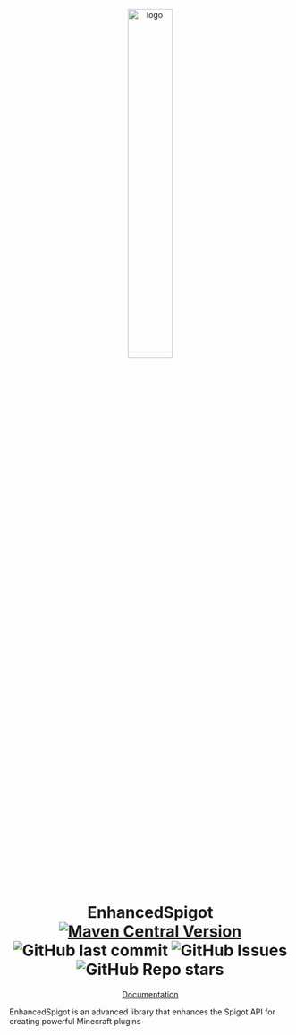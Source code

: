 <p align="center">
    <a href="https://projectenhanced.dev" target="_blank">
        <img alt="logo" src="https://projectenhanced.dev/img/logo.png" width="40%"/>
    </a>
</p>
<h1 align="center">
    EnhancedSpigot<br>
    <a target="_blank" href="https://central.sonatype.com/artifact/dev.projectenhanced/EnhancedSpigot">
        <img alt="Maven Central Version" src="https://img.shields.io/maven-central/v/dev.projectenhanced/EnhancedSpigot">
    </a>
    <img alt="GitHub last commit" src="https://img.shields.io/github/last-commit/KPGTB/EnhancedSpigot">
    <img alt="GitHub Issues" src="https://img.shields.io/github/issues/KPGTB/EnhancedSpigot">
    <img alt="GitHub Repo stars" src="https://img.shields.io/github/stars/KPGTB/EnhancedSpigot?style=flat&color=yellow">
</h1>
<p align="center">
    <a href="https://projectenhanced.dev" target="_blank">
       Documentation
    </a>
</p>

EnhancedSpigot is an advanced library that enhances the Spigot API for creating powerful Minecraft plugins
